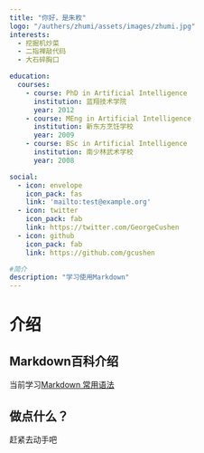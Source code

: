 ```yaml
---
title: "你好，是朱敉"
logo: "/authers/zhumi/assets/images/zhumi.jpg"
interests:
  - 挖掘机炒菜
  - 二指禅敲代码
  - 大石碎胸口

education:
  courses:
    - course: PhD in Artificial Intelligence
      institution: 蓝翔技术学院
      year: 2012
    - course: MEng in Artificial Intelligence
      institution: 新东方烹饪学校
      year: 2009
    - course: BSc in Artificial Intelligence
      institution: 南少林武术学校
      year: 2008

social:
  - icon: envelope
    icon_pack: fas
    link: 'mailto:test@example.org'
  - icon: twitter
    icon_pack: fab
    link: https://twitter.com/GeorgeCushen
  - icon: github
    icon_pack: fab
    link: https://github.com/gcushen

#简介
description: "学习使用Markdown"
---
```

# 介绍
## Markdown百科介绍
当前学习[Markdown 常用语法](https://baike.baidu.com/item/markdown/3245829?fr=ge_ala#3)
## 做点什么？
赶紧去动手吧